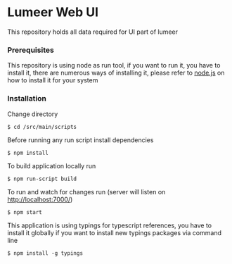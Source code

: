 # Lumeer Web UI
This repository holds all data required for UI part of lumeer

### Prerequisites
This repository is using node as run tool, if you want to run it, you have to install it, there are numerous ways of installing it, please refer to [node.js](https://nodejs.org/en/) on how to install it for your system

### Installation
Change directory
```
$ cd /src/main/scripts
```

Before running any run script install dependencies
```
$ npm install
```

To build application locally run
```
$ npm run-script build
```

To run and watch for changes run (server will listen on [http://localhost:7000/](http://localhost:7000/))
```
$ npm start
```

This application is using typings for typescript references, you have to install it globally if you want to install new typings packages via command line
```
$ npm install -g typings
```
